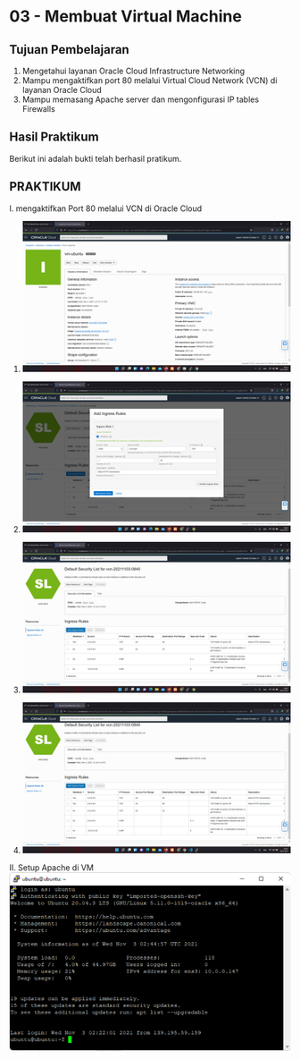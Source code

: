 # 03 - Membuat Virtual Machine

## Tujuan Pembelajaran

1. Mengetahui layanan Oracle Cloud Infrastructure Networking
2. Mampu mengaktifkan port 80 melalui Virtual Cloud Network (VCN) di layanan
Oracle Cloud
3. Mampu memasang Apache server dan mengonfigurasi IP tables Firewalls


## Hasil Praktikum

Berikut ini adalah bukti telah berhasil pratikum.

## PRAKTIKUM
I. mengaktifkan Port 80 melalui VCN di Oracle Cloud
1. ![Langkah ](img/1.png)

2. ![Langkah](img/2.png)

3. ![Langkah ](img/3.png)

4. ![Langkah ](img/4.png)


II. Setup Apache di VM
![Langkah ](img/5.png)
